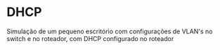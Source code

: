 # DHCP
Simulação de um pequeno escritório com configurações de VLAN's no switch e no roteador, com DHCP configurado no roteador
